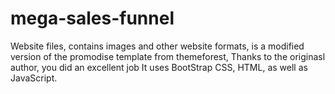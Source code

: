 # mega-sales-funnel
Website files, contains images and other website formats, is a modified version of the promodise template from themeforest, 
Thanks to the originasl author, you did an excellent job
It uses BootStrap CSS, HTML, as well as JavaScript.
